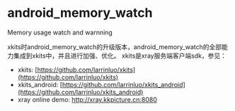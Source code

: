 # android_memory_watch
Memory usage watch and warnning 

xkits时android_memory_watch的升级版本，android_memory_watch的全部能力集成到xkits中，并且进行加强、优化。
xkits是xray服务端客户端sdk，参见：

- xkits: [https://github.com/larrinluo/xkits](https://github.com/larrinluo/xkits)
- xkits_android: [https://github.com/larrinluo/xkits_android](https://github.com/larrinluo/xkits_android)
- xray online demo: http://xray.kkpicture.cn:8080



